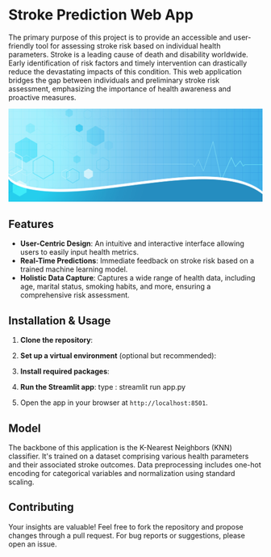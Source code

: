 # Stroke Prediction Web App

The primary purpose of this project is to provide an accessible and user-friendly tool for assessing stroke risk based on individual health parameters. Stroke is a leading cause of death and disability worldwide. Early identification of risk factors and timely intervention can drastically reduce the devastating impacts of this condition. This web application bridges the gap between individuals and preliminary stroke risk assessment, emphasizing the importance of health awareness and proactive measures.

![Stroke Prediction App Screenshot](data/images/blue_health.jpg)

## Features

- **User-Centric Design**: An intuitive and interactive interface allowing users to easily input health metrics.
- **Real-Time Predictions**: Immediate feedback on stroke risk based on a trained machine learning model.
- **Holistic Data Capture**: Captures a wide range of health data, including age, marital status, smoking habits, and more, ensuring a comprehensive risk assessment.

## Installation & Usage

1. **Clone the repository**:


2. **Set up a virtual environment** (optional but recommended):


3. **Install required packages**:


4. **Run the Streamlit app**:
type : streamlit run app.py



5. Open the app in your browser at `http://localhost:8501`.

## Model

The backbone of this application is the K-Nearest Neighbors (KNN) classifier. It's trained on a dataset comprising various health parameters and their associated stroke outcomes. Data preprocessing includes one-hot encoding for categorical variables and normalization using standard scaling.

## Contributing

Your insights are valuable! Feel free to fork the repository and propose changes through a pull request. For bug reports or suggestions, please open an issue.


